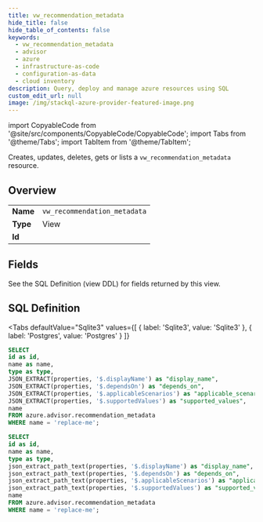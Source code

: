```yaml
--- 
title: vw_recommendation_metadata
hide_title: false
hide_table_of_contents: false
keywords:
  - vw_recommendation_metadata
  - advisor
  - azure
  - infrastructure-as-code
  - configuration-as-data
  - cloud inventory
description: Query, deploy and manage azure resources using SQL
custom_edit_url: null
image: /img/stackql-azure-provider-featured-image.png
---
```


import CopyableCode from '@site/src/components/CopyableCode/CopyableCode';
import Tabs from '@theme/Tabs';
import TabItem from '@theme/TabItem';

Creates, updates, deletes, gets or lists a <code>vw_recommendation_metadata</code> resource.

## Overview
<table><tbody>
<tr><td><b>Name</b></td><td><code>vw_recommendation_metadata</code></td></tr>
<tr><td><b>Type</b></td><td>View</td></tr>
<tr><td><b>Id</b></td><td><CopyableCode code="azure.advisor.vw_recommendation_metadata" /></td></tr>
</tbody></table>

## Fields

See the SQL Definition (view DDL) for fields returned by this view.

## SQL Definition

<Tabs
defaultValue="Sqlite3"
values={[
{ label: 'Sqlite3', value: 'Sqlite3' },
{ label: 'Postgres', value: 'Postgres' }
]}
>
<TabItem value="Sqlite3">

```sql
SELECT
id as id,
name as name,
type as type,
JSON_EXTRACT(properties, '$.displayName') as "display_name",
JSON_EXTRACT(properties, '$.dependsOn') as "depends_on",
JSON_EXTRACT(properties, '$.applicableScenarios') as "applicable_scenarios",
JSON_EXTRACT(properties, '$.supportedValues') as "supported_values",
name
FROM azure.advisor.recommendation_metadata
WHERE name = 'replace-me';
```

</TabItem>
<TabItem value="Postgres">

```sql
SELECT
id as id,
name as name,
type as type,
json_extract_path_text(properties, '$.displayName') as "display_name",
json_extract_path_text(properties, '$.dependsOn') as "depends_on",
json_extract_path_text(properties, '$.applicableScenarios') as "applicable_scenarios",
json_extract_path_text(properties, '$.supportedValues') as "supported_values",
name
FROM azure.advisor.recommendation_metadata
WHERE name = 'replace-me';
```

</TabItem>
</Tabs>
